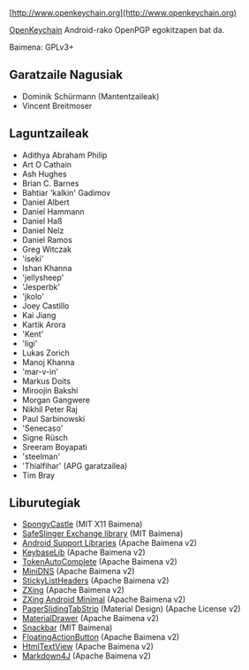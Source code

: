 [//]: # (OHARRA: Meseez jarri esaldi bakoitza bere lerroan, Transifex-ek lerroak bere itzulpen eremuan jartzen ditu!)

[http://www.openkeychain.org](http://www.openkeychain.org)

[OpenKeychain](http://www.openkeychain.org) Android-rako OpenPGP egokitzapen bat da.

Baimena: GPLv3+

## Garatzaile Nagusiak
  * Dominik Schürmann (Mantentzaileak)
  * Vincent Breitmoser

## Laguntzaileak
  * Adithya Abraham Philip
  * Art O Cathain
  * Ash Hughes
  * Brian C. Barnes
  * Bahtiar 'kalkin' Gadimov
  * Daniel Albert
  * Daniel Hammann
  * Daniel Haß
  * Daniel Nelz
  * Daniel Ramos
  * Greg Witczak
  * 'iseki'
  * Ishan Khanna
  * 'jellysheep'
  * 'Jesperbk'
  * 'jkolo'
  * Joey Castillo
  * Kai Jiang
  * Kartik Arora
  * 'Kent'
  * 'ligi'
  * Lukas Zorich
  * Manoj Khanna
  * 'mar-v-in'
  * Markus Doits
  * Miroojin Bakshi
  * Morgan Gangwere
  * Nikhil Peter Raj
  * Paul Sarbinowski
  * 'Senecaso'
  * Signe Rüsch
  * Sreeram Boyapati
  * 'steelman'
  * 'Thialfihar' (APG garatzailea)
  * Tim Bray

## Liburutegiak
  * [SpongyCastle](http://rtyley.github.com/spongycastle/) (MIT X11 Baimena)
  * [SafeSlinger Exchange library](https://github.com/SafeSlingerProject/exchange-android) (MIT Baimena)
  * [Android Support Libraries](http://developer.android.com/tools/support-library/index.html) (Apache Baimena v2)
  * [KeybaseLib](https://github.com/timbray/KeybaseLib) (Apache Baimena v2)
  * [TokenAutoComplete](https://github.com/splitwise/TokenAutoComplete) (Apache Baimena v2)
  * [MiniDNS](https://github.com/rtreffer/minidns) (Apache Baimena v2)
  * [StickyListHeaders](https://github.com/emilsjolander/StickyListHeaders) (Apache Baimena v2)
  * [ZXing](https://github.com/zxing/zxing) (Apache Baimena v2)
  * [ZXing Android Minimal](https://github.com/journeyapps/zxing-android-embedded) (Apache Baimena v2)
  * [PagerSlidingTabStrip](https://github.com/jpardogo/PagerSlidingTabStrip) (Material Design) (Apache License v2)
  * [MaterialDrawer](https://github.com/mikepenz/MaterialDrawer) (Apache Baimena v2)
  * [Snackbar](https://github.com/nispok/snackbar) (MIT Baimena)
  * [FloatingActionButton](https://github.com/futuresimple/android-floating-action-button) (Apache Baimena v2)
  * [HtmlTextView](https://github.com/sufficientlysecure/html-textview) (Apache Baimena v2)
  * [Markdown4J](https://github.com/jdcasey/markdown4j) (Apache Baimena v2)